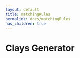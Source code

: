 ```yaml
---
layout: default
title: matchingRules
permalink: docs/matchingRules
has_children: true
---
```



# Clays Generator


